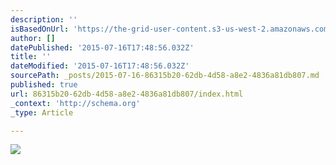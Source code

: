 ```yaml
---
description: ''
isBasedOnUrl: 'https://the-grid-user-content.s3-us-west-2.amazonaws.com/1be91f43-02c4-45fe-9490-fb8c4bae9c0b.JPG'
author: []
datePublished: '2015-07-16T17:48:56.032Z'
title: ''
dateModified: '2015-07-16T17:48:56.032Z'
sourcePath: _posts/2015-07-16-86315b20-62db-4d58-a8e2-4836a81db807.md
published: true
url: 86315b20-62db-4d58-a8e2-4836a81db807/index.html
_context: 'http://schema.org'
_type: Article

---
```

![](https://the-grid-user-content.s3-us-west-2.amazonaws.com/1be91f43-02c4-45fe-9490-fb8c4bae9c0b.JPG)